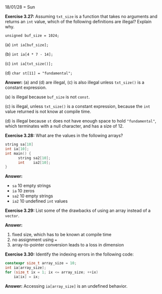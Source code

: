 18/01/28 = Sun

**Exercise 3.27:** Assuming `txt_size` is a function that takes no arguments and returns an `int` value, which of the following definitions are illegal? Explain why.

`unsigned buf_size = 1024;`

(a) `int ia[buf_size];`

(b) `int ia[4 * 7 - 14];`

(c) `int ia[txt_size()];`

(d) `char st[11] = "fundamental";`

**Answer:** (a) and (d) are illegal, (c) is also illegal unless `txt_size()` is a constant expression.

(a) is illegal because `buf_size` is not `const`. 

(c) is illegal, unless `txt_size()` is a constant expression, because the `int` value returned is not know at compile time.

(d) is illegal because `st` does not have enough space to hold `"fundamental"`, which terminates with a null character, and has a size of 12.

**Exercise 3.28:** What are the values in the following arrays?
```c++
string sa[10]
int ia[10];
int main() {
      string sa2[10];
      int    ia2[10];
}
```

**Answer:** 

- `sa` 10 empty strings
- `ia` 10 zeros
- `sa2` 10 empty strings
- `ia2` 10 undefined `int` values

**Exercise 3.29:** List some of the drawbacks of using an array instead of a `vector`.

**Answer:**

1. fixed size, which has to be known at compile time
2. no assignment using `=`
3. array-to-pointer conversion leads to a loss in dimension

**Exercise 3.30:** Identify the indexing errors in the following code:

```c++
constexpr size_t array_size = 10;
int ia[array_size];
for (size_t ix = 1; ix <= array_size; ++ix)
	ia[ix] = ix;
```

**Answer:** Accessing `ia[array_size]` is an undefined behavior.